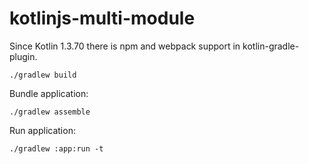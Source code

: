 # kotlinjs-multi-module

Since Kotlin 1.3.70 there is npm and webpack support in kotlin-gradle-plugin.

`./gradlew build`

Bundle application:

`./gradlew assemble`

Run application:

`./gradlew :app:run -t`
